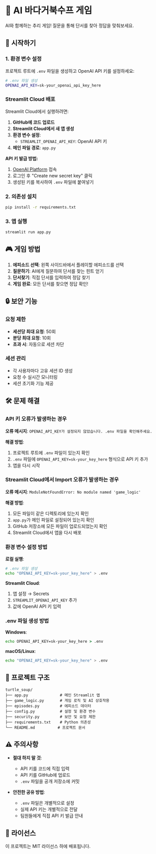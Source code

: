 # 🐢 AI 바다거북수프 게임

AI와 함께하는 추리 게임! 질문을 통해 단서를 찾아 정답을 맞춰보세요.

## 🚀 시작하기

### 1. 환경 변수 설정

프로젝트 루트에 `.env` 파일을 생성하고 OpenAI API 키를 설정하세요:

```bash
# .env 파일 생성
OPENAI_API_KEY=sk-your_openai_api_key_here
```

### Streamlit Cloud 배포

Streamlit Cloud에서 실행하려면:

1. **GitHub에 코드 업로드**
2. **Streamlit Cloud에서 새 앱 생성**
3. **환경 변수 설정**:
   - `STREAMLIT_OPENAI_API_KEY`: OpenAI API 키
4. **메인 파일 경로**: `app.py`

**API 키 발급 방법:**
1. [OpenAI Platform](https://platform.openai.com/api-keys) 접속
2. 로그인 후 "Create new secret key" 클릭
3. 생성된 키를 복사하여 `.env` 파일에 붙여넣기

### 2. 의존성 설치

```bash
pip install -r requirements.txt
```

### 3. 앱 실행

```bash
streamlit run app.py
```

## 🎮 게임 방법

1. **에피소드 선택**: 왼쪽 사이드바에서 플레이할 에피소드를 선택
2. **질문하기**: AI에게 질문하여 단서를 찾는 힌트 얻기
3. **단서찾기**: 직접 단서를 입력하여 정답 찾기
4. **게임 완료**: 모든 단서를 찾으면 정답 확인!

## 🔒 보안 기능

### 요청 제한
- **세션당 최대 요청**: 50회
- **분당 최대 요청**: 10회
- **초과 시**: 자동으로 세션 차단

### 세션 관리
- 각 사용자마다 고유 세션 ID 생성
- 요청 수 실시간 모니터링
- 세션 초기화 기능 제공

## 🛠️ 문제 해결

### API 키 오류가 발생하는 경우

**오류 메시지**: `OPENAI_API_KEY가 설정되지 않았습니다. .env 파일을 확인해주세요.`

**해결 방법**:
1. 프로젝트 루트에 `.env` 파일이 있는지 확인
2. `.env` 파일에 `OPENAI_API_KEY=sk-your_key_here` 형식으로 API 키 추가
3. 앱을 다시 시작

### Streamlit Cloud에서 Import 오류가 발생하는 경우

**오류 메시지**: `ModuleNotFoundError: No module named 'game_logic'`

**해결 방법**:
1. 모든 파일이 같은 디렉토리에 있는지 확인
2. `app.py`가 메인 파일로 설정되어 있는지 확인
3. GitHub 저장소에 모든 파일이 업로드되었는지 확인
4. Streamlit Cloud에서 앱을 다시 배포

### 환경 변수 설정 방법

**로컬 실행**:
```bash
# .env 파일 생성
echo "OPENAI_API_KEY=sk-your_key_here" > .env
```

**Streamlit Cloud**:
1. 앱 설정 → Secrets
2. `STREAMLIT_OPENAI_API_KEY` 추가
3. 값에 OpenAI API 키 입력

### .env 파일 생성 방법

**Windows**:
```cmd
echo OPENAI_API_KEY=sk-your_key_here > .env
```

**macOS/Linux**:
```bash
echo "OPENAI_API_KEY=sk-your_key_here" > .env
```

## 📁 프로젝트 구조

```
turtle_soup/
├── app.py              # 메인 Streamlit 앱
├── game_logic.py       # 게임 로직 및 AI 상호작용
├── episodes.py         # 에피소드 데이터
├── config.py           # 설정 및 환경 변수
├── security.py         # 보안 및 요청 제한
├── requirements.txt    # Python 의존성
└── README.md          # 프로젝트 문서
```

## ⚠️ 주의사항

- **절대 하지 말 것**:
  - API 키를 코드에 직접 입력
  - API 키를 GitHub에 업로드
  - `.env` 파일을 공개 저장소에 커밋

- **안전한 공유 방법**:
  - `.env` 파일은 개별적으로 설정
  - 실제 API 키는 개별적으로 전달
  - 팀원들에게 직접 API 키 발급 안내

## 📄 라이선스

이 프로젝트는 MIT 라이선스 하에 배포됩니다.
